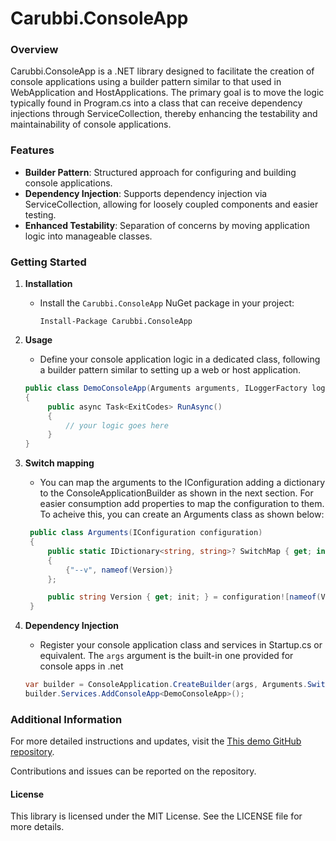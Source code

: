 # Carubbi.ConsoleApp

### Overview
Carubbi.ConsoleApp is a .NET library designed to facilitate the creation of console applications using a builder pattern similar to that used in WebApplication and HostApplications. The primary goal is to move the logic typically found in Program.cs into a class that can receive dependency injections through ServiceCollection, thereby enhancing the testability and maintainability of console applications.

### Features
- **Builder Pattern**: Structured approach for configuring and building console applications.
- **Dependency Injection**: Supports dependency injection via ServiceCollection, allowing for loosely coupled components and easier testing.
- **Enhanced Testability**: Separation of concerns by moving application logic into manageable classes.

### Getting Started
1. **Installation**
   - Install the `Carubbi.ConsoleApp` NuGet package in your project:
     ```
     Install-Package Carubbi.ConsoleApp
     ```

2. **Usage**
   - Define your console application logic in a dedicated class, following a builder pattern similar to setting up a web or host application.
   ```csharp
   public class DemoConsoleApp(Arguments arguments, ILoggerFactory loggerFactory, IDateTimeWrapper dateTimeWrapper, IClientA clientA, IClientB clientB) : IConsoleApp
   {
        public async Task<ExitCodes> RunAsync()
        {
            // your logic goes here
        }
   }
   ```
3. **Switch mapping**
   - You can map the arguments to the IConfiguration adding a dictionary to the ConsoleApplicationBuilder as shown in the next section. For easier consumption add properties to map the configuration to them. To acheive this, you can create an Arguments class as shown below: 
   
   ```csharp
    public class Arguments(IConfiguration configuration)
    {
        public static IDictionary<string, string>? SwitchMap { get; internal set; } = new Dictionary<string, string>()
        {
            {"--v", nameof(Version)}
        };

        public string Version { get; init; } = configuration![nameof(Version)]!;
    }
   ```
4. **Dependency Injection**
   - Register your console application class and services in Startup.cs or equivalent. The `args` argument is the built-in one provided for console apps in .net 
   ```csharp
   var builder = ConsoleApplication.CreateBuilder(args, Arguments.SwitchMap);
   builder.Services.AddConsoleApp<DemoConsoleApp>();
   ```

### Additional Information

For more detailed instructions and updates, visit the [This demo GitHub repository](https://github.com/rcarubbi/ConsoleAppWithResilientFlurlDemo).

Contributions and issues can be reported on the repository.

#### License
This library is licensed under the MIT License. See the LICENSE file for more details.
